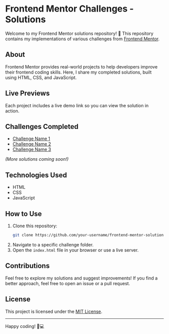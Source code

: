 # Frontend Mentor Challenges - Solutions

Welcome to my Frontend Mentor solutions repository! 🚀 This repository contains my implementations of various challenges from [Frontend Mentor](https://www.frontendmentor.io/).

## About
Frontend Mentor provides real-world projects to help developers improve their frontend coding skills. Here, I share my completed solutions, built using HTML, CSS, and JavaScript.

## Live Previews
Each project includes a live demo link so you can view the solution in action.

## Challenges Completed
- [Challenge Name 1](#)
- [Challenge Name 2](#)
- [Challenge Name 3](#)

_(More solutions coming soon!)_

## Technologies Used
- HTML
- CSS
- JavaScript

## How to Use
1. Clone this repository:
   ```sh
   git clone https://github.com/your-username/frontend-mentor-solutions.git
   ```
2. Navigate to a specific challenge folder.
3. Open the `index.html` file in your browser or use a live server.

## Contributions
Feel free to explore my solutions and suggest improvements! If you find a better approach, feel free to open an issue or a pull request.

## License
This project is licensed under the [MIT License](LICENSE).

---

Happy coding! 🎨💻
